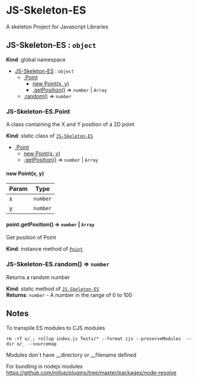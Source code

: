 # JS-Skeleton-ES
A skeleton Project for Javascript Libraries

<a name="JS-Skeleton-ES"></a>

## JS-Skeleton-ES : <code>object</code>
**Kind**: global namespace  

* [JS-Skeleton-ES](#JS-Skeleton-ES) : <code>object</code>
    * [.Point](#JS-Skeleton-ES.Point)
        * [new Point(x, y)](#new_JS-Skeleton-ES.Point_new)
        * [.getPosition()](#JS-Skeleton-ES.Point+getPosition) ⇒ <code>number</code> \| <code>Array</code>
    * [.random()](#JS-Skeleton-ES.random) ⇒ <code>number</code>

<a name="JS-Skeleton-ES.Point"></a>

### JS-Skeleton-ES.Point
A class containing the X and Y position of a 2D point

**Kind**: static class of [<code>JS-Skeleton-ES</code>](#JS-Skeleton-ES)  

* [.Point](#JS-Skeleton-ES.Point)
    * [new Point(x, y)](#new_JS-Skeleton-ES.Point_new)
    * [.getPosition()](#JS-Skeleton-ES.Point+getPosition) ⇒ <code>number</code> \| <code>Array</code>

<a name="new_JS-Skeleton-ES.Point_new"></a>

#### new Point(x, y)

| Param | Type |
| --- | --- |
| x | <code>number</code> | 
| y | <code>number</code> | 

<a name="JS-Skeleton-ES.Point+getPosition"></a>

#### point.getPosition() ⇒ <code>number</code> \| <code>Array</code>
Get position of Point

**Kind**: instance method of [<code>Point</code>](#JS-Skeleton-ES.Point)  
<a name="JS-Skeleton-ES.random"></a>

### JS-Skeleton-ES.random() ⇒ <code>number</code>
Returns a random number

**Kind**: static method of [<code>JS-Skeleton-ES</code>](#JS-Skeleton-ES)  
**Returns**: <code>number</code> - A number in the range of 0 to 100  

## Notes

To transpile ES modules to CJS modules
```
rm -rf o/_; rollup index.js Tests/* --format cjs --preserveModules  --dir o/_ --sourcemap
```

Modules don`t have __directory or __filename defined

For bundling in nodejs modules https://github.com/rollup/plugins/tree/master/packages/node-resolve